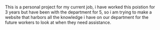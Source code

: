 This is a personal project for my current job, i have worked this poistion for 3 years but have been with the department for 5, so i am trying to make a website that harbors all the knowledge i have on our department for the future workers to look at when they need assistance.
